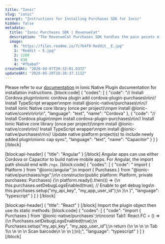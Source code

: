 ```yaml
---
title: "Ionic"
slug: "ionic"
excerpt: "Instructions for Installing Purchases SDK for Ionic"
hidden: false
metadata: 
  title: "Ionic Purchases SDK | RevenueCat"
  description: "The RevenueCat Purchases SDK handles the pain points of in-app purchases and subscriptions for Ionic, so you can get back to building your app."
  image: 
    0: "https://files.readme.io/7c764f9-Reddit__E.jpg"
    1: "Reddit – E.jpg"
    2: 1200
    3: 630
    4: "#fbabaf"
createdAt: "2020-04-07T20:32:01.037Z"
updatedAt: "2020-05-20T18:20:37.111Z"
---
```

Please refer to our [documentation](https://ionicframework.com/docs/native/purchases) in Ionic Native Plugin documentation for installation instructions.
[block:code]
{
  "codes": [
    {
      "code": "// Install Cordova plugin\nionic cordova plugin add cordova-plugin-purchases\n\n// Install TypeScript wrapper\nnpm install @ionic-native/purchases\n\n// Install Ionic Native core library (once per project)\nnpm install @ionic-native/core\n\n\n\n",
      "language": "text",
      "name": "Cordova"
    },
    {
      "code": "// Install Cordova plugin\nnpm install cordova-plugin-purchases\n\n// Install Ionic Native core library (once per project)\nnpm install @ionic-native/core\n\n// Install TypeScript wrapper\nnpm install @ionic-native/purchases\n\n// Update native platform project(s) to include newly added plugin\nionic cap sync",
      "language": "text",
      "name": "Capacitor"
    }
  ]
}
[/block]

[block:api-header]
{
  "title": "Angular"
}
[/block]
Angular apps can use either Cordova or Capacitor to build native mobile apps. For Angular, the import path should end with `/ngx`.
[block:code]
{
  "codes": [
    {
      "code": " import { Platform } from \"@ionic/angular\";\n import { Purchases } from \"@ionic-native/purchases/ngx\";\n\n constructor(public platform: Platform, private purchases: Purchases) {\n     platform.ready().then(() => {\n         this.purchases.setDebugLogsEnabled(true); // Enable to get debug logs\n         this.purchases.setup(\"my_api_key\", \"my_app_user_id\");\n     }\n }",
      "language": "typescript"
    }
  ]
}
[/block]

[block:api-header]
{
  "title": "React"
}
[/block]
Import the plugin object then use its static methods:
[block:code]
{
  "codes": [
    {
      "code": "import { Purchases } from '@ionic-native/purchases';\n\nconst Tab1: React.FC = () => {\n  Purchases.setDebugLogsEnabled(true);\n  Purchases.setup(\"my_api_key\", \"my_app_user_id\");\n  return (\n    <IonPage>\n      <IonHeader>\n        <IonToolbar>\n          <IonTitle>Tab 1</IonTitle>\n        </IonToolbar>\n      </IonHeader>\n      <IonContent>\n        <IonButton onClick={openScanner}>Scan barcode</IonButton>\n      </IonContent>\n    </IonPage>\n  );\n};",
      "language": "typescript"
    }
  ]
}
[/block]